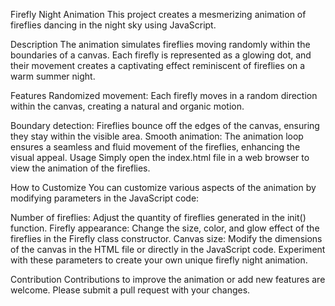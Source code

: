Firefly Night Animation
This project creates a mesmerizing animation of fireflies dancing in the night sky using JavaScript.

Description
The animation simulates fireflies moving randomly within the boundaries of a canvas. Each firefly is represented as a glowing dot, and their movement creates a captivating effect reminiscent of fireflies on a warm summer night.

Features
Randomized movement: Each firefly moves in a random direction
within the canvas, creating a natural and organic motion.

Boundary detection: Fireflies bounce off the edges of the canvas, ensuring they stay within the visible area.
Smooth animation: The animation loop ensures a seamless and fluid movement of the fireflies, enhancing the visual appeal.
Usage
Simply open the index.html file in a web browser to view the animation of the fireflies.

How to Customize
You can customize various aspects of the animation by modifying parameters in the JavaScript code:

Number of fireflies: Adjust the quantity of fireflies generated in the init() function.
Firefly appearance: Change the size, color, and glow effect of the fireflies in the Firefly class constructor.
Canvas size: Modify the dimensions of the canvas in the HTML file or directly in the JavaScript code.
Experiment with these parameters to create your own unique firefly night animation.

Contribution
Contributions to improve the animation or add new features are welcome. Please submit a pull request with your changes.